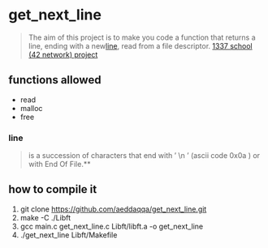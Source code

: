# __get_next_line__

>The aim of this project is to make you code a function that returns a line,
ending with a new[line](#line), read from a file descriptor.  [1337 school (42 network) project](./get_next_line.en.pdf)
## functions allowed
 + read
 + malloc
 + free

### line 
>is a succession of characters that end with ’
\n
’ (ascii code
0x0a
) or with
End Of File.**

## how to compile it

1. git clone https://github.com/aeddaqqa/get_next_line.git
2. make -C ./Libft
3. gcc main.c get_next_line.c Libft/libft.a -o get_next_line
4. ./get_next_line Libft/Makefile
